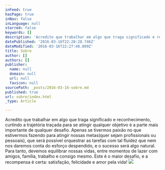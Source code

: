```yaml
---
inFeed: true
hasPage: true
inNav: false
inLanguage: null
starred: false
keywords: []
description: 'Acredito que trabalhar em algo que traga significado e reconhecimento, curtindo a trajetória traçada para se atingir qualquer objetivo é a parte mais importante de qualquer desafio. Apenas se tivermos paixão no que estivermos fazendo para atingir nossas metas(quer sejam profissionais ou pessoais), que será possível orquestrar as tarefas com tal fluidez que nem nos daremos conta do esforço despendido, e o sucesso será algo natural. Para tanto, devemos equilibrar nossas vidas, entre momentos de lazer com amigos, família, trabalho e consigo mesmo. Este é o maior desafio, e a recompensa é certa: satisfação, felicidade e amor pela vida!'
datePublished: '2016-03-16T22:28:28.746Z'
dateModified: '2016-03-16T22:27:48.809Z'
title: Sobre
author: []
authors: []
publisher:
  name: null
  domain: null
  url: null
  favicon: null
sourcePath: _posts/2016-03-16-sobre.md
published: true
url: sobre/index.html
_type: Article

---
```

Acredito que trabalhar em algo que traga significado e reconhecimento, curtindo a trajetória traçada para se atingir qualquer objetivo é a parte mais importante de qualquer desafio. Apenas se tivermos paixão no que estivermos fazendo para atingir nossas metas(quer sejam profissionais ou pessoais), que será possível orquestrar as tarefas com tal fluidez que nem nos daremos conta do esforço despendido, e o sucesso será algo natural. Para tanto, devemos equilibrar nossas vidas, entre momentos de lazer com amigos, família, trabalho e consigo mesmo. Este é o maior desafio, e a recompensa é certa: satisfação, felicidade e amor pela vida!
![](https://the-grid-user-content.s3-us-west-2.amazonaws.com/bccbdb0b-af6a-4b82-92ee-316c72d76581.jpg)